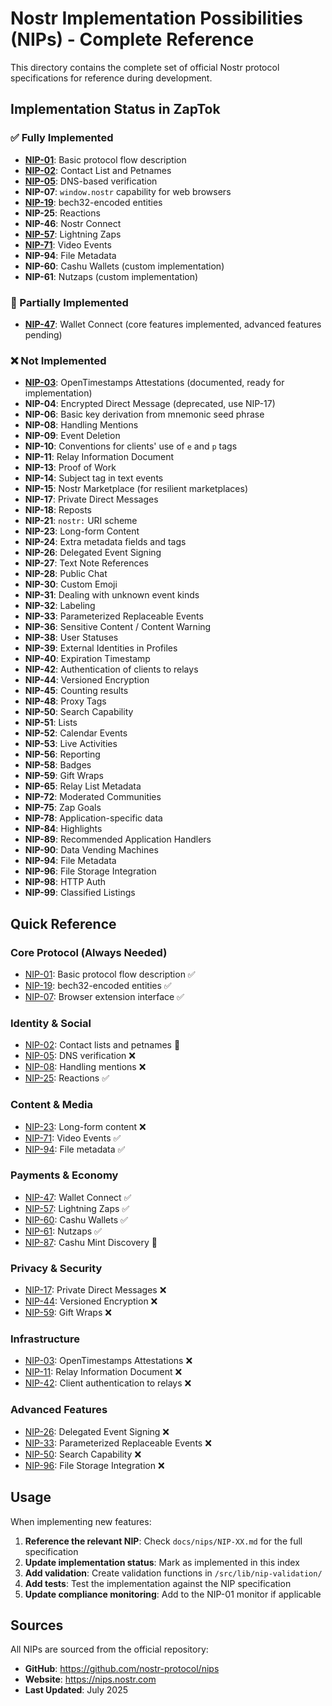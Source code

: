 # Nostr Implementation Possibilities (NIPs) - Complete Reference

This directory contains the complete set of official Nostr protocol specifications for reference during development.

## Implementation Status in ZapTok

### ✅ Fully Implemented
- **[NIP-01](./NIP-01.md)**: Basic protocol flow description
- **[NIP-02](./NIP-02.md)**: Contact List and Petnames
- **[NIP-05](./NIP-05.md)**: DNS-based verification
- **NIP-07**: `window.nostr` capability for web browsers
- **[NIP-19](./NIP-19.md)**: bech32-encoded entities
- **NIP-25**: Reactions
- **NIP-46**: Nostr Connect
- **[NIP-57](./NIP-57.md)**: Lightning Zaps
- **[NIP-71](./NIP-71.md)**: Video Events
- **NIP-94**: File Metadata
- **NIP-60**: Cashu Wallets (custom implementation)
- **NIP-61**: Nutzaps (custom implementation)

### 🚧 Partially Implemented
- **[NIP-47](./NIP-47.md)**: Wallet Connect (core features implemented, advanced features pending)

### ❌ Not Implemented
- **[NIP-03](./NIP-03.md)**: OpenTimestamps Attestations (documented, ready for implementation)
- **NIP-04**: Encrypted Direct Message (deprecated, use NIP-17)
- **NIP-06**: Basic key derivation from mnemonic seed phrase
- **NIP-08**: Handling Mentions
- **NIP-09**: Event Deletion
- **NIP-10**: Conventions for clients' use of `e` and `p` tags
- **NIP-11**: Relay Information Document
- **NIP-13**: Proof of Work
- **NIP-14**: Subject tag in text events
- **NIP-15**: Nostr Marketplace (for resilient marketplaces)
- **NIP-17**: Private Direct Messages
- **NIP-18**: Reposts
- **NIP-21**: `nostr:` URI scheme
- **NIP-23**: Long-form Content
- **NIP-24**: Extra metadata fields and tags
- **NIP-26**: Delegated Event Signing
- **NIP-27**: Text Note References
- **NIP-28**: Public Chat
- **NIP-30**: Custom Emoji
- **NIP-31**: Dealing with unknown event kinds
- **NIP-32**: Labeling
- **NIP-33**: Parameterized Replaceable Events
- **NIP-36**: Sensitive Content / Content Warning
- **NIP-38**: User Statuses
- **NIP-39**: External Identities in Profiles
- **NIP-40**: Expiration Timestamp
- **NIP-42**: Authentication of clients to relays
- **NIP-44**: Versioned Encryption
- **NIP-45**: Counting results
- **NIP-48**: Proxy Tags
- **NIP-50**: Search Capability
- **NIP-51**: Lists
- **NIP-52**: Calendar Events
- **NIP-53**: Live Activities
- **NIP-56**: Reporting
- **NIP-58**: Badges
- **NIP-59**: Gift Wraps
- **NIP-65**: Relay List Metadata
- **NIP-72**: Moderated Communities
- **NIP-75**: Zap Goals
- **NIP-78**: Application-specific data
- **NIP-84**: Highlights
- **NIP-89**: Recommended Application Handlers
- **NIP-90**: Data Vending Machines
- **NIP-94**: File Metadata
- **NIP-96**: File Storage Integration
- **NIP-98**: HTTP Auth
- **NIP-99**: Classified Listings

## Quick Reference

### Core Protocol (Always Needed)
- [NIP-01](./NIP-01.md): Basic protocol flow description ✅
- [NIP-19](./NIP-19.md): bech32-encoded entities ✅
- [NIP-07](./NIP-07.md): Browser extension interface ✅

### Identity & Social
- [NIP-02](./NIP-02.md): Contact lists and petnames 🚧
- [NIP-05](./NIP-05.md): DNS verification ❌
- [NIP-08](./NIP-08.md): Handling mentions ❌
- [NIP-25](./NIP-25.md): Reactions ✅

### Content & Media  
- [NIP-23](./NIP-23.md): Long-form content ❌
- [NIP-71](./NIP-71.md): Video Events ✅
- [NIP-94](./NIP-94.md): File metadata ✅

### Payments & Economy
- [NIP-47](./NIP-47.md): Wallet Connect ✅
- [NIP-57](./NIP-57.md): Lightning Zaps ✅
- [NIP-60](./NIP-60.md): Cashu Wallets ✅
- [NIP-61](./NIP-61.md): Nutzaps ✅
- [NIP-87](./NIP-87.md): Cashu Mint Discovery 🚧

### Privacy & Security
- [NIP-17](./NIP-17.md): Private Direct Messages ❌
- [NIP-44](./NIP-44.md): Versioned Encryption ❌
- [NIP-59](./NIP-59.md): Gift Wraps ❌

### Infrastructure
- [NIP-03](./NIP-03.md): OpenTimestamps Attestations ❌
- [NIP-11](./NIP-11.md): Relay Information Document ❌
- [NIP-42](./NIP-42.md): Client authentication to relays ❌

### Advanced Features
- [NIP-26](./NIP-26.md): Delegated Event Signing ❌
- [NIP-33](./NIP-33.md): Parameterized Replaceable Events ❌
- [NIP-50](./NIP-50.md): Search Capability ❌
- [NIP-96](./NIP-96.md): File Storage Integration ❌

## Usage

When implementing new features:

1. **Reference the relevant NIP**: Check `docs/nips/NIP-XX.md` for the full specification
2. **Update implementation status**: Mark as implemented in this index
3. **Add validation**: Create validation functions in `/src/lib/nip-validation/`
4. **Add tests**: Test the implementation against the NIP specification
5. **Update compliance monitoring**: Add to the NIP-01 monitor if applicable

## Sources

All NIPs are sourced from the official repository:
- **GitHub**: https://github.com/nostr-protocol/nips
- **Website**: https://nips.nostr.com
- **Last Updated**: July 2025

